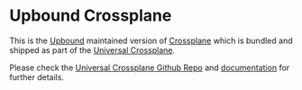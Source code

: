 # Upbound Crossplane

This is the [Upbound] maintained version of [Crossplane] which is bundled and
shipped as part of the [Universal Crossplane].

Please check the [Universal Crossplane Github Repo] and [documentation] for further
details.

<!-- Named links -->
[Upbound]: https://www.upbound.io
[Crossplane]: https://crossplane.io
[Universal Crossplane]: https://www.upbound.io/product/universal-crossplane
[Universal Crossplane Github Repo]: https://github.com/upbound/universal-crossplane
[documentation]: https://cloud.upbound.io/docs/uxp
